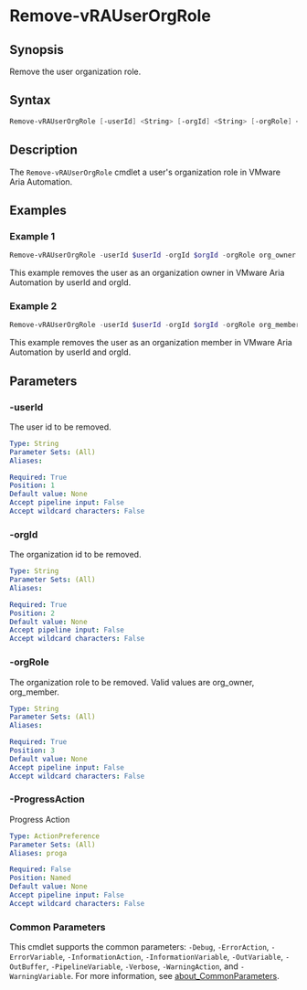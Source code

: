 # Remove-vRAUserOrgRole

## Synopsis

Remove the user organization role.

## Syntax

```powershell
Remove-vRAUserOrgRole [-userId] <String> [-orgId] <String> [-orgRole] <String> [-ProgressAction <ActionPreference>] [<CommonParameters>]
```

## Description

The `Remove-vRAUserOrgRole` cmdlet a user's organization role in VMware Aria Automation.

## Examples

### Example 1

```powershell
Remove-vRAUserOrgRole -userId $userId -orgId $orgId -orgRole org_owner
```

This example removes the user as an organization owner in VMware Aria Automation by userId and orgId.

### Example 2

```powershell
Remove-vRAUserOrgRole -userId $userId -orgId $orgId -orgRole org_member
```

This example removes the user as an organization member in VMware Aria Automation by userId and orgId.

## Parameters

### -userId

The user id to be removed.

```yaml
Type: String
Parameter Sets: (All)
Aliases:

Required: True
Position: 1
Default value: None
Accept pipeline input: False
Accept wildcard characters: False
```

### -orgId

The organization id to be removed.

```yaml
Type: String
Parameter Sets: (All)
Aliases:

Required: True
Position: 2
Default value: None
Accept pipeline input: False
Accept wildcard characters: False
```

### -orgRole

The organization role to be removed. Valid values are org_owner, org_member.

```yaml
Type: String
Parameter Sets: (All)
Aliases:

Required: True
Position: 3
Default value: None
Accept pipeline input: False
Accept wildcard characters: False
```

### -ProgressAction

Progress Action

```yaml
Type: ActionPreference
Parameter Sets: (All)
Aliases: proga

Required: False
Position: Named
Default value: None
Accept pipeline input: False
Accept wildcard characters: False
```

### Common Parameters

This cmdlet supports the common parameters: `-Debug`, `-ErrorAction`, `-ErrorVariable`, `-InformationAction`, `-InformationVariable`, `-OutVariable`, `-OutBuffer`, `-PipelineVariable`, `-Verbose`, `-WarningAction`, and `-WarningVariable`. For more information, see [about_CommonParameters](http://go.microsoft.com/fwlink/?LinkID=113216).
